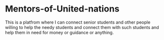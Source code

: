 # Mentors-of-United-nations
This is a platfrom where I can connect senior students and other people willing to help the needy students and connect them with such students and help them in need for money or guidance or anything.

